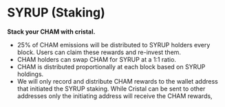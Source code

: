 # SYRUP \(Staking\)

**Stack your CHAM with cristal.**

* 25% of CHAM emissions will be distributed to SYRUP holders every block. Users can claim these rewards and re-invest them.
* CHAM holders can swap CHAM for SYRUP at a 1:1 ratio.
* CHAM is distributed proportionally at each block based on SYRUP holdings.
* We will only record and distribute CHAM rewards to the wallet address that initiated the SYRUP staking. While Cristal can be sent to other addresses only the initiating address will receive the CHAM rewards,


